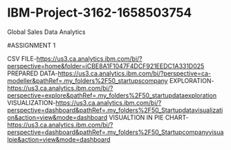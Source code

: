 # IBM-Project-3162-1658503754
Global Sales Data Analytics

#ASSIGNMENT 1

CSV FILE-https://us3.ca.analytics.ibm.com/bi/?perspective=home&folder=iCBE8A1F1047F4DCF921EEDC1A331D025
PREPARED DATA-https://us3.ca.analytics.ibm.com/bi/?perspective=ca-modeller&pathRef=.my_folders%2F50_startupscompany
EXPLORATION-https://us3.ca.analytics.ibm.com/bi/?perspective=explore&pathRef=.my_folders%2F50_startupdataexploration
VISUALIZATION-https://us3.ca.analytics.ibm.com/bi/?perspective=dashboard&pathRef=.my_folders%2F50_Startupdatavisualization&action=view&mode=dashboard
VISUALTION IN PIE CHART-https://us3.ca.analytics.ibm.com/bi/?perspective=dashboard&pathRef=.my_folders%2F50_Startupcompanyvisualpie&action=view&mode=dashboard
